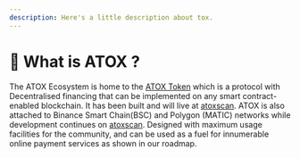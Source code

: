 ```yaml
---
description: Here's a little description about tox.
---
```


# 🚀 What is ATOX ?

The ATOX Ecosystem is home to the [ATOX Token](atox-token.md) which is a protocol with Decentralised financing  that can be implemented on any smart contract-enabled blockchain. It has been built and will live at [atoxscan](what-atox-has-planned./atoxscan.md). ATOX is also attached to Binance Smart Chain(BSC) and Polygon (MATIC) networks while development continues on [atoxscan](what-atox-has-planned./atoxscan.md). Designed with maximum usage facilities for the community, and can be used as a fuel for innumerable online payment services as shown in our roadmap.

